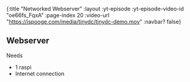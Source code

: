 {:title "Networked Webserver"
 :layout :yt-episode
 :yt-episode-video-id "oe66fs_FqxA"
 :page-index 20
 :video-url "https://ispooge.com/media/tinydc/tinydc-demo.mov"
 :navbar? false}

## Webserver

Needs

* 1 raspi
* Internet connection

